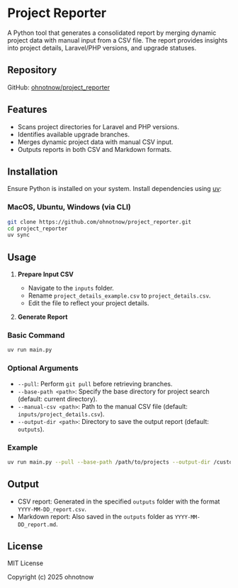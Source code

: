 # Project Reporter

A Python tool that generates a consolidated report by merging dynamic project data with manual input from a CSV file. The report provides insights into project details, Laravel/PHP versions, and upgrade statuses.

## Repository

GitHub: [ohnotnow/project_reporter](https://github.com/ohnotnow/project_reporter)

## Features

- Scans project directories for Laravel and PHP versions.
- Identifies available upgrade branches.
- Merges dynamic project data with manual CSV input.
- Outputs reports in both CSV and Markdown formats.

## Installation

Ensure Python is installed on your system. Install dependencies using [uv](https://docs.astral.sh/uv/):

### MacOS, Ubuntu, Windows (via CLI)

```bash
git clone https://github.com/ohnotnow/project_reporter.git
cd project_reporter
uv sync
```

## Usage

1. **Prepare Input CSV**
   - Navigate to the `inputs` folder.
   - Rename `project_details_example.csv` to `project_details.csv`.
   - Edit the file to reflect your project details.

2. **Generate Report**

### Basic Command
```bash
uv run main.py
```

### Optional Arguments

- `--pull`: Perform `git pull` before retrieving branches.
- `--base-path <path>`: Specify the base directory for project search (default: current directory).
- `--manual-csv <path>`: Path to the manual CSV file (default: `inputs/project_details.csv`).
- `--output-dir <path>`: Directory to save the output report (default: `outputs`).

### Example
```bash
uv run main.py --pull --base-path /path/to/projects --output-dir /custom/outputs
```

## Output

- CSV report: Generated in the specified `outputs` folder with the format `YYYY-MM-DD_report.csv`.
- Markdown report: Also saved in the `outputs` folder as `YYYY-MM-DD_report.md`.

## License

MIT License

Copyright (c) 2025 ohnotnow
